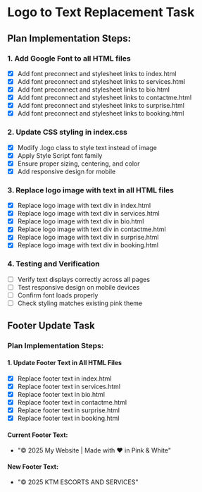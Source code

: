 # Logo to Text Replacement Task

## Plan Implementation Steps:

### 1. Add Google Font to all HTML files
- [x] Add font preconnect and stylesheet links to index.html
- [x] Add font preconnect and stylesheet links to services.html
- [x] Add font preconnect and stylesheet links to bio.html
- [x] Add font preconnect and stylesheet links to contactme.html
- [x] Add font preconnect and stylesheet links to surprise.html
- [x] Add font preconnect and stylesheet links to booking.html

### 2. Update CSS styling in index.css
- [x] Modify .logo class to style text instead of image
- [x] Apply Style Script font family
- [x] Ensure proper sizing, centering, and color
- [x] Add responsive design for mobile

### 3. Replace logo image with text in all HTML files
- [x] Replace logo image with text div in index.html
- [x] Replace logo image with text div in services.html
- [x] Replace logo image with text div in bio.html
- [x] Replace logo image with text div in contactme.html
- [x] Replace logo image with text div in surprise.html
- [x] Replace logo image with text div in booking.html

### 4. Testing and Verification
- [ ] Verify text displays correctly across all pages
- [ ] Test responsive design on mobile devices
- [ ] Confirm font loads properly
- [ ] Check styling matches existing pink theme

## Footer Update Task

### Plan Implementation Steps:

#### 1. Update Footer Text in All HTML Files
- [x] Replace footer text in index.html
- [x] Replace footer text in services.html
- [x] Replace footer text in bio.html
- [x] Replace footer text in contactme.html
- [x] Replace footer text in surprise.html
- [x] Replace footer text in booking.html

#### Current Footer Text:
- "&copy; 2025 My Website | Made with ❤️ in Pink & White"

#### New Footer Text:
- "&copy; 2025 KTM ESCORTS AND SERVICES"
